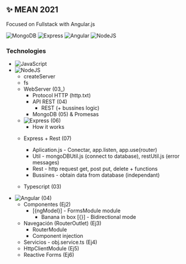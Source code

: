 ## ✨ MEAN 2021
Focused on Fullstack with Angular.js

![MongoDB](https://img.shields.io/badge/-MongoDB-%23353b35?logo=mongodb&logoColor=white)
![Express](https://img.shields.io/badge/-Express-%23353b35?logo=javascript&logoColor=white)
![Angular](https://img.shields.io/badge/-Angular-%23353b35?logo=javascript&logoColor=white)
![NodeJS](https://img.shields.io/badge/-NodeJS-%23353b35?logo=javascript&logoColor=white)
### Technologies
* ![JavaScript](https://img.shields.io/badge/-JavaScript-%23f89d71?logo=javascript&logoColor=white)
* ![NodeJS](https://img.shields.io/badge/-NodeJS-%23f89d71?logo=javascript&logoColor=white)
    - createServer
    - fs
    - WebServer (03_)
        - Protocol HTTP (http.txt)
        - API REST (04)
            - REST (+ bussines logic)
        - MongoDB (05) & Promesas
    * ![Express](https://img.shields.io/badge/-Express-%23f89d71?logo=javascript&logoColor=white) (06)
        - How it works
    - Express + Rest (07)
        - Aplication.js - Conectar, app.listen, app.use(router)
        - Util - mongoDBUtil.js (connect to database), restUtil.js (error messages)
        - Rest - http request get, post put, delete + functions
        - Bussines - obtain data from database (independant)

    - Typescript (03)
* ![Angular](https://img.shields.io/badge/-Angular-%23f89d71?logo=javascript&logoColor=white) (04)
    - Componentes (Ej2)
        - [{ngModel}] - FormsModule module
            - Banana in box [{}] - Bidirectional mode
    - Navegación (RouterOutlet) (Ej3)
        - RouterModule
        - Component injection
    - Servicios - obj.service.ts (Ej4)
    - HttpClientModule (Ej5)
    - Reactive Forms (Ej6)
